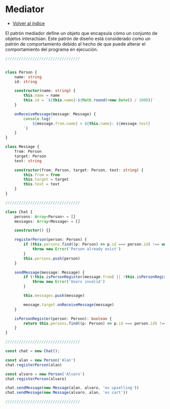 # Mediator

- [Volver al índice](../../README.md)

El patrón mediador define un objeto que encapsula cómo un conjunto de objetos interactúan. Este patrón de diseño está considerado como un patrón de comportamiento debido al hecho de que puede alterar el comportamiento del programa en ejecución.

```typescript
/////////////////////////////////


class Person {
    name: string
    id: string

    constructor(name: string) {
        this.name = name
        this.id = `${this.name}-${Math.round(+new Date() / 1000)}`
    }

    onReceiveMessage(message: Message) {
        console.log(`
            ${message.from.name} > ${this.name}: ${message.text}
        `)
    }
}

class Message {
    from: Person
    target: Person
    text: string

    constructor(from: Person, target: Person, text: string) {
        this.from = from
        this.target = target
        this.text = text
    }
}

/////////////////////////////////

class Chat {
    persons: Array<Person> = []
    messages: Array<Message> = []

    constructor() {}

    registerPerson(person: Person) {
        if (this.persons.find((p: Person) => p.id === person.id) !== undefined) {
            throw new Error('Person already exist')
        }
        this.persons.push(person)
    }

    sendMessage(message: Message) {
        if (!this.isPersonRegister(message.from) || !this.isPersonRegister(message.target)) {
            throw new Error('Users invalid')
        }

        this.messages.push(message)

        message.target.onReceiveMessage(message)
    }

    isPersonRegister(person: Person): boolean {
        return this.persons.find((p: Person) => p.id === person.id) !== null
    }
}

/////////////////////////////////

const chat = new Chat();

const alan = new Person('Alan')
chat.registerPerson(alan)

const alvaro = new Person('Alvaro')
chat.registerPerson(alvaro)

chat.sendMessage(new Message(alan, alvaro, 'es upselling'))
chat.sendMessage(new Message(alvaro, alan, 'es cart'))

/////////////////////////////////
```